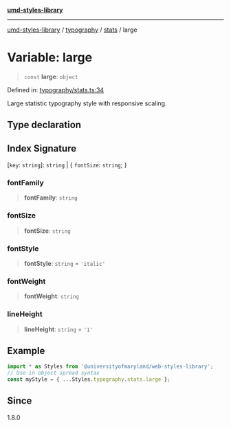 [**umd-styles-library**](../../../../README.md)

***

[umd-styles-library](../../../../modules.md) / [typography](../../../README.md) / [stats](../README.md) / large

# Variable: large

> `const` **large**: `object`

Defined in: [typography/stats.ts:34](https://github.com/UMD-Digital/design-system/blob/8021d9898368f604bce452fe4dde6fae3a0578fd/packages/styles/source/typography/stats.ts#L34)

Large statistic typography style with responsive scaling.

## Type declaration

## Index Signature

\[`key`: `string`\]: `string` \| \{ `fontSize`: `string`; \}

### fontFamily

> **fontFamily**: `string`

### fontSize

> **fontSize**: `string`

### fontStyle

> **fontStyle**: `string` = `'italic'`

### fontWeight

> **fontWeight**: `string`

### lineHeight

> **lineHeight**: `string` = `'1'`

## Example

```typescript
import * as Styles from '@universityofmaryland/web-styles-library';
// Use in object spread syntax
const myStyle = { ...Styles.typography.stats.large };
```

## Since

1.8.0
